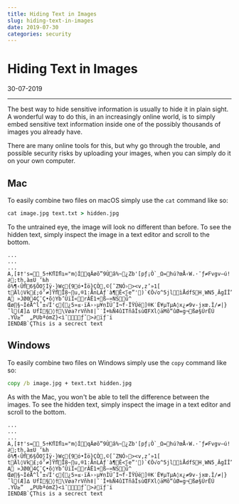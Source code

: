 ```yaml
---
title: Hiding Text in Images
slug: hiding-text-in-images
date: 2019-07-30
categories: security
---
```


# Hiding Text in Images
<p class='timestamp'><time datetime='30-07-2019'>30-07-2019</time></p>
<hr>

The best way to hide sensitive information is usually to hide it in plain sight. 
A wonderful way to do this, in an increasingly online world, is to simply embed sensitive text information 
inside one of the possibly thousands of images you already have.

There are many online tools for this, but why go through the trouble, 
and possible security risks by uploading your images, when you can simply do it on your own computer.


## Mac
To easily combine two files on macOS simply use the `cat` command like so:
``` cmd
cat image.jpg text.txt > hidden.jpg
```
To the untrained eye, the image will look no different than before.
To see the hidden text, simply inspect the image in a text editor and scroll to the bottom.
``` text
...
...
...
A‚[‡†'s=_5÷KﬂIﬂı∞"m◊ÍqÄøõ”9Ùâ%~¿Zb'[pƒ¡Ò`_Ω=hú?œÅ‹W.·¯ƒ≠Fvgv—ú!∂;th‚à±U ‘‰h
õ%¶‹Ûﬂ6§ÕO∑Ìÿ·}Wç{9ó•Îö}ÇÒ,©[˜ZNÓ›><v,z’»1[	tÄl◊Vk£;ó‘≠]ŸﬂÏ8~∏u‚®1:ÅnLÁƒ˙à¶Ê<∑e”')  `€Ò√o^5jlìÅdfSH ¸WN5¸ÂgÍÎ”Ó§øÁ‚qØ∂™‹…A	»JØ04Ç¯Ç•õ◊Yb’ÛïÌ«rÂË1+ß—»NSú^ Œø∏§~ÌéÅ^l˚±√Î'ç{¿5»≤·ïÄ› ›µ¥nÌÜˆÌ¬f·ÏŸÚë]®K˙Ë¥µTµA◊x¿≠9v-jxœ.Ì/≠|}ˆl(Æ]∆ UfÍ§◊†\Vøa?rVñh‡|˘˙Î+‰Ñ4ûITñâÎsùŒFXl◊äMõ“ûØ=g¬ßø§ÚrËÚ .YÛ≥”	„PUbªómZ}<ì˜ƒˇ>∂ïƒ¨ï
    IENDÆB`ÇThis is a secrect text
```

## Windows
To easily combine two files on Windows simply use the `copy` command like so:
``` cmd
copy /b image.jpg + text.txt hidden.jpg
```
As with the Mac, you won't be able to tell the difference between the images.
To see the hidden text, simply inspect the image in a text editor and scroll to the bottom.
``` text
...
...
...
A‚[‡†'s=_5÷KﬂIﬂı∞"m◊ÍqÄøõ”9Ùâ%~¿Zb'[pƒ¡Ò`_Ω=hú?œÅ‹W.·¯ƒ≠Fvgv—ú!∂;th‚à±U ‘‰h
õ%¶‹Ûﬂ6§ÕO∑Ìÿ·}Wç{9ó•Îö}ÇÒ,©[˜ZNÓ›><v,z’»1[	tÄl◊Vk£;ó‘≠]ŸﬂÏ8~∏u‚®1:ÅnLÁƒ˙à¶Ê<∑e”')  `€Ò√o^5jlìÅdfSH ¸WN5¸ÂgÍÎ”Ó§øÁ‚qØ∂™‹…A	»JØ04Ç¯Ç•õ◊Yb’ÛïÌ«rÂË1+ß—»NSú^ Œø∏§~ÌéÅ^l˚±√Î'ç{¿5»≤·ïÄ› ›µ¥nÌÜˆÌ¬f·ÏŸÚë]®K˙Ë¥µTµA◊x¿≠9v-jxœ.Ì/≠|}ˆl(Æ]∆ UfÍ§◊†\Vøa?rVñh‡|˘˙Î+‰Ñ4ûITñâÎsùŒFXl◊äMõ“ûØ=g¬ßø§ÚrËÚ .YÛ≥”	„PUbªómZ}<ì˜ƒˇ>∂ïƒ¨ï
    IENDÆB`ÇThis is a secrect text
```